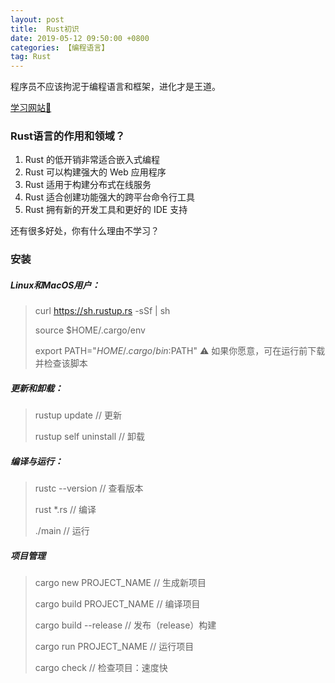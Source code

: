 ```yaml
---
layout: post
title:  Rust初识
date: 2019-05-12 09:50:00 +0800
categories: 【编程语言】
tag: Rust
---
```


程序员不应该拘泥于编程语言和框架，进化才是王道。

[学习网站🐂](https://rustlang-cn.org/office/rust/book/getting-started/ch01-03-hello-cargo.html)

### Rust语言的作用和领域？

1. Rust 的低开销非常适合嵌入式编程
2. Rust 可以构建强大的 Web 应用程序
3. Rust 适用于构建分布式在线服务
4. Rust 适合创建功能强大的跨平台命令行工具
5. Rust 拥有新的开发工具和更好的 IDE 支持

还有很多好处，你有什么理由不学习？

### 安装

##### Linux和MacOS用户：
> curl https://sh.rustup.rs -sSf | sh
>
> source $HOME/.cargo/env
>
> export PATH="$HOME/.cargo/bin:$PATH"
⚠️ 如果你愿意，可在运行前下载并检查该脚本

##### 更新和卸载：
> rustup update 			// 更新
>
> rustup self uninstall 	// 卸载

##### 编译与运行：
> rustc --version 			// 查看版本
>
> rust *.rs 				// 编译
>
> ./main 					// 运行

##### 项目管理
> cargo new PROJECT_NAME 	// 生成新项目
>
> cargo build PROJECT_NAME	// 编译项目
>
> cargo build --release		// 发布（release）构建
>
> cargo run PROJECT_NAME	// 运行项目
>
> cargo check 				// 检查项目：速度快



